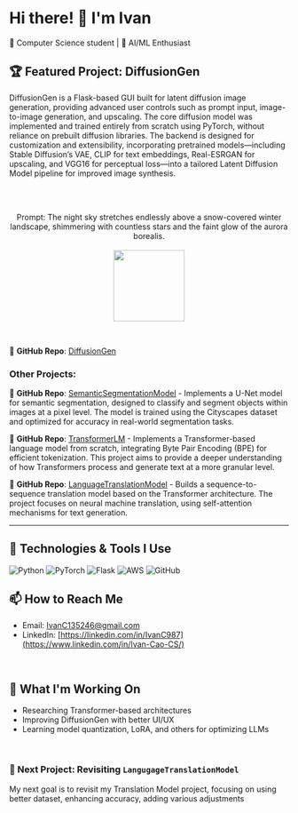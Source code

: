 # Hi there! 👋 I'm Ivan  
🚀 Computer Science student | 🤖 AI/ML Enthusiast

## 🏆 Featured Project: DiffusionGen  
DiffusionGen is a Flask-based GUI built for latent diffusion image generation, providing advanced user controls such as prompt input, image-to-image generation, and upscaling. The core diffusion model was implemented and trained entirely from scratch using PyTorch, without reliance on prebuilt diffusion libraries. The backend is designed for customization and extensibility, incorporating pretrained models—including Stable Diffusion’s VAE, CLIP for text embeddings, Real-ESRGAN for upscaling, and VGG16 for perceptual loss—into a tailored Latent Diffusion Model pipeline for improved image synthesis.

<br><br>

<p align="center">
  Prompt: The night sky stretches endlessly above a snow-covered winter landscape, shimmering with countless stars and the faint glow of the aurora borealis.
  <br><br>
  <img src="https://github.com/user-attachments/assets/ba885fd6-16c1-4ff2-9b36-a8e1f1414271" width="128" height="128">
</p>

<br>

🔗 **GitHub Repo**: [DiffusionGen](https://github.com/IvanC987/DiffusionGen)

### Other Projects:
🔗 **GitHub Repo**: [SemanticSegmentationModel](https://github.com/IvanC987/SemanticSegmentationModel) - Implements a U-Net model for semantic segmentation, designed to classify and segment objects within images at a pixel level. The model is trained using the Cityscapes dataset and optimized for accuracy in real-world segmentation tasks.

🔗 **GitHub Repo**: [TransformerLM](https://github.com/IvanC987/TransformerLM) - Implements a Transformer-based language model from scratch, integrating Byte Pair Encoding (BPE) for efficient tokenization. This project aims to provide a deeper understanding of how Transformers process and generate text at a more granular level.

🔗 **GitHub Repo**: [LanguageTranslationModel](https://github.com/IvanC987/LanguageTranslationModel) - Builds a sequence-to-sequence translation model based on the Transformer architecture. The project focuses on neural machine translation, using self-attention mechanisms for text generation.

---

## 🔧 Technologies & Tools I Use
![Python](https://img.shields.io/badge/Python-FFD43B?style=for-the-badge&logo=python&logoColor=blue)
![PyTorch](https://img.shields.io/badge/PyTorch-EE4C2C?style=for-the-badge&logo=pytorch&logoColor=white)
![Flask](https://img.shields.io/badge/Flask-000000?style=for-the-badge&logo=flask&logoColor=white)
![AWS](https://img.shields.io/badge/AWS-232F3E?style=for-the-badge&logo=amazonaws&logoColor=white)
![GitHub](https://img.shields.io/badge/GitHub-181717?style=for-the-badge&logo=github&logoColor=white)

## 📫 How to Reach Me
- Email: IvanC135246@gmail.com  
- LinkedIn: [https://linkedin.com/in/IvanC987](https://www.linkedin.com/in/Ivan-Cao-CS/)

<br>

## 🔭 What I'm Working On
- Researching Transformer-based architectures
- Improving DiffusionGen with better UI/UX
- Learning model quantization, LoRA, and others for optimizing LLMs

<br>

### 🚀 Next Project: Revisiting `LangugageTranslationModel`
My next goal is to revisit my Translation Model project, focusing on using better dataset, enhancing accuracy, adding various adjustments




